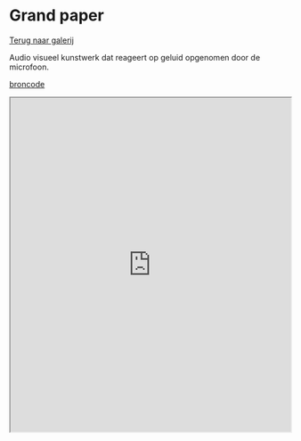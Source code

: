 # Grand paper

[Terug naar galerij](https://arneduyver.github.io/creative-coding/gallery)

Audio visueel kunstwerk dat reageert op geluid opgenomen door de microfoon.

[broncode](https://editor.p5js.org/TGrootaers/sketches/zKKktJJ9_)

<iframe width="100%" height=600 src="https://editor.p5js.org/TGrootaers/full/zKKktJJ9_"></iframe>